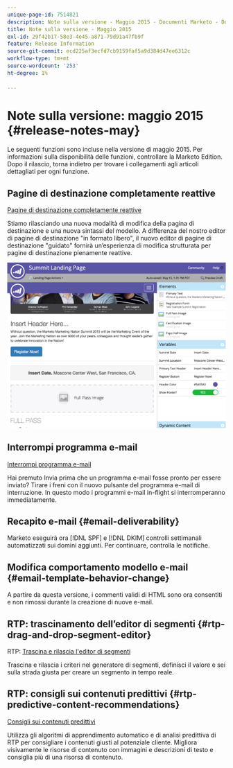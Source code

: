 ```yaml
---
unique-page-id: 7514821
description: Note sulla versione - Maggio 2015 - Documenti Marketo - Documentazione del prodotto
title: Note sulla versione - Maggio 2015
exl-id: 29f42b17-58e3-4e45-a871-79d91a47fb9f
feature: Release Information
source-git-commit: ecd225af3ecfd7cb9159faf5a9d384d47ee6312c
workflow-type: tm+mt
source-wordcount: '253'
ht-degree: 1%

---
```


# Note sulla versione: maggio 2015 {#release-notes-may}

Le seguenti funzioni sono incluse nella versione di maggio 2015. Per informazioni sulla disponibilità delle funzioni, controllare la Marketo Edition. Dopo il rilascio, torna indietro per trovare i collegamenti agli articoli dettagliati per ogni funzione.

## Pagine di destinazione completamente reattive

[Pagine di destinazione completamente reattive](/help/marketo/product-docs/demand-generation/landing-pages/guided-landing-pages/create-a-guided-landing-page.md)

Stiamo rilasciando una nuova modalità di modifica della pagina di destinazione e una nuova sintassi del modello. A differenza del nostro editor di pagine di destinazione &quot;in formato libero&quot;, il nuovo editor di pagine di destinazione &quot;guidato&quot; fornirà un’esperienza di modifica strutturata per pagine di destinazione pienamente reattive.

![](assets/image2015-5-15-13-3a33-3a11.png)

## Interrompi programma e-mail

[Interrompi programma e-mail](/help/marketo/product-docs/email-marketing/email-programs/email-program-actions/abort-email-program.md)

Hai premuto Invia prima che un programma e-mail fosse pronto per essere inviato? Tirare i freni con il nuovo pulsante del programma e-mail di interruzione. In questo modo i programmi e-mail in-flight si interromperanno immediatamente.

## Recapito e-mail  {#email-deliverability}

Marketo eseguirà ora [!DNL SPF] e [!DNL DKIM] controlli settimanali automatizzati sui domini aggiunti. Per continuare, controlla le notifiche.

## Modifica comportamento modello e-mail {#email-template-behavior-change}

A partire da questa versione, i commenti validi di HTML sono ora consentiti e non rimossi durante la creazione di nuove e-mail.

## RTP: trascinamento dell’editor di segmenti {#rtp-drag-and-drop-segment-editor}

RTP: [Trascina e rilascia l&#39;editor di segmenti](/help/marketo/product-docs/web-personalization/using-web-segments/web-segments.md)

Trascina e rilascia i criteri nel generatore di segmenti, definisci il valore e sei sulla strada giusta per creare un segmento in tempo reale.

## RTP: consigli sui contenuti predittivi {#rtp-predictive-content-recommendations}

[Consigli sui contenuti predittivi](/help/marketo/product-docs/predictive-content/enabling-predictive-content/enable-predictive-content-for-web-rich-media.md)

Utilizza gli algoritmi di apprendimento automatico e di analisi predittiva di RTP per consigliare i contenuti giusti al potenziale cliente. Migliora visivamente le risorse di contenuto con immagini e descrizioni di testo e consiglia più di una risorsa di contenuto.
